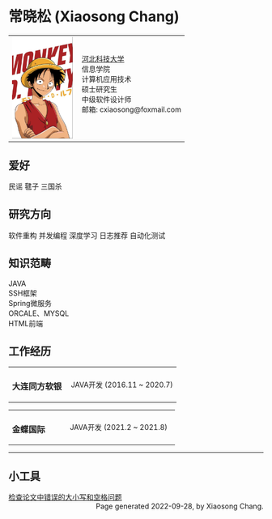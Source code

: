 <html xmlns="http://www.w3.org/1999/xhtml" xml:lang="en">
<head>
<meta name="generator" content="jemdoc, see http://jemdoc.jaboc.net/" />
<meta http-equiv="Content-Type" content="text/html;charset=utf-8" />
<link rel="stylesheet" href="jemdoc.css" type="text/css" />
</head>
<body>
<div id="layout-content">
<div id="toptitle">
<h1>常晓松 (Xiaosong Chang)</h1>
</div>
<table class="imgtable"><tr><td>
<img src="123.png" alt="alt text" width="120px" />&nbsp;</td>
<td align="left">
  <a href="https://www.hebust.edu.cn/">河北科技大学</a> <br />
  信息学院 <br />
 计算机应用技术<br />
  硕士研究生<br />
  中级软件设计师<br />
邮箱: cxiaosong@foxmail.com <br />
<br />
</td></tr></table>
    <h2>爱好</h2>
<p>民谣 毽子 三国杀</p>
  <h2>研究方向</h2>
<p>软件重构 并发编程 深度学习 日志推荐 自动化测试</p>
 <h2>知识范畴</h2>
<p>JAVA<br />
SSH框架<br />
Spring微服务<br />
ORCALE、MYSQL<br />
HTML前端<br />
</p>
<h2>工作经历</h2>
<table class="imgtable1">
  <tr>  
  <td><h3>大连同方软银&nbsp;</h3></td>
  <td align="left">JAVA开发 (2016.11 ~ 2020.7)</td>
  </tr>
</table>
<table class="imgtable2">
    <tr> 
    <td><h3>金蝶国际&nbsp;&nbsp;&nbsp;&nbsp;&nbsp;&nbsp;&nbsp;&nbsp;</h3></td>
    <td align="left">JAVA开发 (2021.2 ~ 2021.8)&nbsp;&nbsp;</td>
    </tr>
</table>
<div id="footer">
<hr />
</p>
<h2>小工具</h2>
<a href="./作用：使用自动机识别论文中的错误的大小写以及空格问题.html">检查论文中错误的大小写和空格问题</a> <br />
<div id="footer-text" align="right">
Page generated 2022-09-28, by Xiaosong Chang.
</div>
</div>
</div>
</body>
</html>
